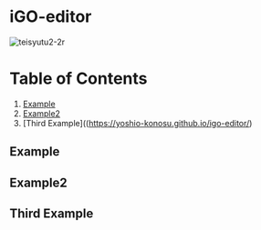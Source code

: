 # iGO-editor
![teisyutu2-2r](https://user-images.githubusercontent.com/55012754/65386520-b93adc80-dd77-11e9-9d2e-220e9f3eb84f.gif)

# Table of Contents
1. [Example](#example)
2. [Example2](#example2)
3. [Third Example]((https://yoshio-konosu.github.io/igo-editor/)

## Example
## Example2
## Third Example

